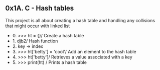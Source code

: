 <h2>0x1A. C - Hash tables</h2>
<p>This project is all about creating a hash table and handling any collisions that might occur with linked list</p>
<ul>
<li>0. >>> ht = {}/ Create a hash table</li>
<li>1. djb2/ Hash function</li>
<li>2. key -> index</li>
<li>3. >>> ht['betty'] = 'cool'/ Add an element to the hash table</li>
<li>4. >>> ht['betty']/ Retrieves a value associated with a key</li>
<li>5. >>> print(ht) / Prints a hash table</li>
</ul>
